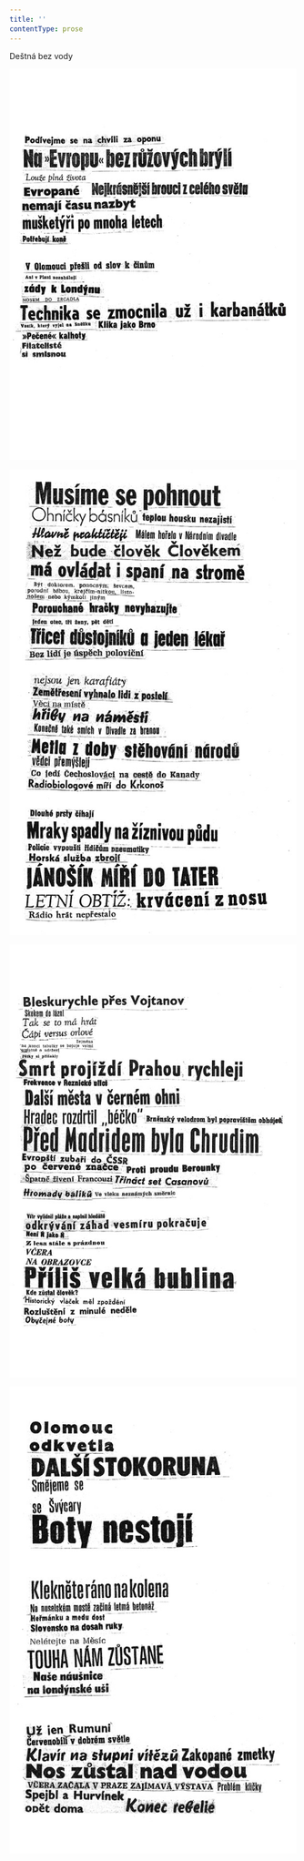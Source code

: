 ```yaml
---
title: ''
contentType: prose
---
```


Deštná bez vody

  

![bar_priroda_001.jpg](./resources/bar_priroda_001_fmt.jpeg)

  
  

![bar_priroda_002a.jpg](./resources/bar_priroda_002a_fmt.jpeg)

  
  

![bar_priroda_002b.jpg](./resources/bar_priroda_002b_fmt.jpeg)

  
  

![bar_priroda_003.jpg](./resources/bar_priroda_003_fmt.jpeg)
